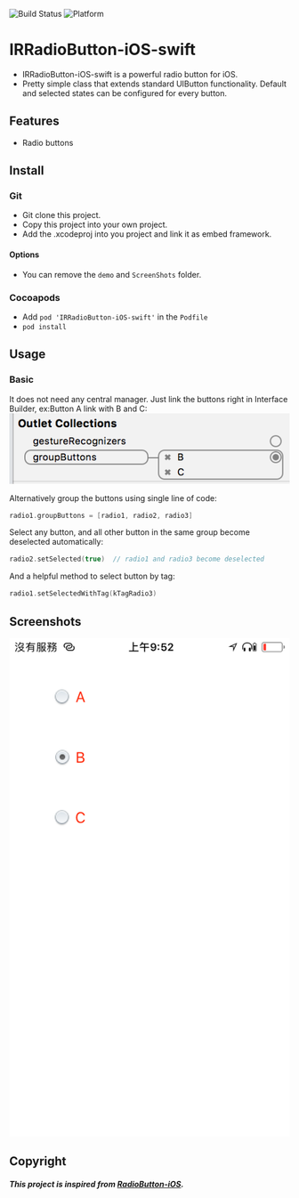 ![Build Status](https://img.shields.io/badge/build-%20passing%20-brightgreen.svg)
![Platform](https://img.shields.io/badge/Platform-%20iOS%20-blue.svg)

# IRRadioButton-iOS-swift

- IRRadioButton-iOS-swift is a powerful radio button for iOS.
- Pretty simple class that extends standard UIButton functionality. Default and selected states can be configured for every button.

## Features
- Radio buttons

## Install
### Git
- Git clone this project.
- Copy this project into your own project.
- Add the .xcodeproj into you  project and link it as embed framework.
#### Options
- You can remove the `demo` and `ScreenShots` folder.

### Cocoapods
- Add `pod 'IRRadioButton-iOS-swift'`  in the `Podfile`
- `pod install`

## Usage

### Basic
It does not need any central manager. Just link the buttons right in Interface Builder, ex:Button A link with B and C:
![Interface Builder ](./ScreenShots/demo1.png)

Alternatively group the buttons using single line of code:

```swift
radio1.groupButtons = [radio1, radio2, radio3]
```

Select any button, and all other button in the same group become deselected automatically:

```swift
radio2.setSelected(true)  // radio1 and radio3 become deselected
```

And a helpful method to select button by tag:

```swift
radio1.setSelectedWithTag(kTagRadio3)
```

## Screenshots
![Demo](./ScreenShots/demo2.png)

## Copyright
##### This project is inspired from [RadioButton-iOS](https://github.com/onegray/RadioButton-ios).

